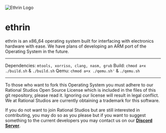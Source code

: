 ![Ethrin Logo](https://rationalstudios.github.io/EthrinLogo.png "Ethrin Logo")

# ethrin


ethrin is an x86_64 operating system built for interfacing with electronics hardware with ease. We have plans of developing an ARM port of the Operating System in the future.

---

Dependencies: `mtools, xorriso, clang, nasm, grub`
Build: `chmod a+x ./build.sh` & `./build.sh`
Qemu: `chmod a+x ./qemu.sh'` & `./qemu.sh`

---

To those who want to fork this Operating System you must adhere to our Rational Studios Open Source License which is included in the files of this git repository, please read it. Ignoring our license will result in legal conflict. We at Rational Studios are currently obtaining a trademark for this software.

If you do not want to join Rational Studios but are still interested in contributing, you may do so as you please but if you want to suggest something to the current developers you may contact us on our **[Discord Server](https://discord.gg/yw5PAaY8Pn "Discord Server")**.
